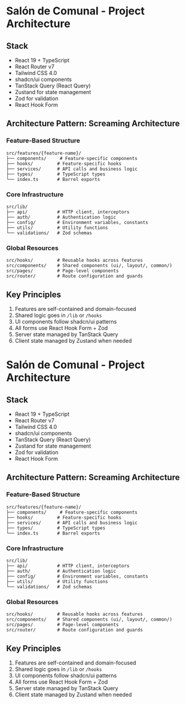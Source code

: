 # Salón de Comunal - Project Architecture

## Stack
- React 19 + TypeScript
- React Router v7
- Tailwind CSS 4.0
- shadcn/ui components
- TanStack Query (React Query)
- Zustand for state management
- Zod for validation
- React Hook Form

## Architecture Pattern: Screaming Architecture

### Feature-Based Structure
```
src/features/{feature-name}/
├── components/     # Feature-specific components
├── hooks/         # Feature-specific hooks
├── services/      # API calls and business logic
├── types/         # TypeScript types
└── index.ts       # Barrel exports
```

### Core Infrastructure
```
src/lib/
├── api/           # HTTP client, interceptors
├── auth/          # Authentication logic
├── config/        # Environment variables, constants
├── utils/         # Utility functions
└── validations/   # Zod schemas
```

### Global Resources
```
src/hooks/         # Reusable hooks across features
src/components/    # Shared components (ui/, layout/, common/)
src/pages/         # Page-level components
src/router/        # Route configuration and guards
```

## Key Principles
1. Features are self-contained and domain-focused
2. Shared logic goes in `/lib` or `/hooks`
3. UI components follow shadcn/ui patterns
4. All forms use React Hook Form + Zod
5. Server state managed by TanStack Query
6. Client state managed by Zustand when needed
# Salón de Comunal - Project Architecture

## Stack
- React 19 + TypeScript
- React Router v7
- Tailwind CSS 4.0
- shadcn/ui components
- TanStack Query (React Query)
- Zustand for state management
- Zod for validation
- React Hook Form

## Architecture Pattern: Screaming Architecture

### Feature-Based Structure
```
src/features/{feature-name}/
├── components/     # Feature-specific components
├── hooks/         # Feature-specific hooks
├── services/      # API calls and business logic
├── types/         # TypeScript types
└── index.ts       # Barrel exports
```

### Core Infrastructure
```
src/lib/
├── api/           # HTTP client, interceptors
├── auth/          # Authentication logic
├── config/        # Environment variables, constants
├── utils/         # Utility functions
└── validations/   # Zod schemas
```

### Global Resources
```
src/hooks/         # Reusable hooks across features
src/components/    # Shared components (ui/, layout/, common/)
src/pages/         # Page-level components
src/router/        # Route configuration and guards
```

## Key Principles
1. Features are self-contained and domain-focused
2. Shared logic goes in `/lib` or `/hooks`
3. UI components follow shadcn/ui patterns
4. All forms use React Hook Form + Zod
5. Server state managed by TanStack Query
6. Client state managed by Zustand when needed
